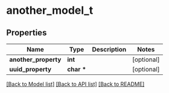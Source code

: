 # another_model_t

## Properties
Name | Type | Description | Notes
------------ | ------------- | ------------- | -------------
**another_property** | **int** |  | [optional] 
**uuid_property** | **char \*** |  | [optional] 

[[Back to Model list]](../README.md#documentation-for-models) [[Back to API list]](../README.md#documentation-for-api-endpoints) [[Back to README]](../README.md)


